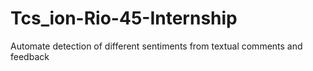 # Tcs_ion-Rio-45-Internship
Automate detection of different sentiments from textual comments and feedback
